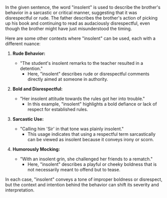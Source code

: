 In the given sentence, the word "insolent" is used to describe the brother's behavior in a sarcastic or critical manner, suggesting that it was disrespectful or rude. The father describes the brother's action of picking up his book and continuing to read as audaciously disrespectful, even though the brother might have just misunderstood the timing.

Here are some other contexts where "insolent" can be used, each with a different nuance:

1. **Rude Behavior:**
   - "The student's insolent remarks to the teacher resulted in a detention."
     - Here, "insolent" describes rude or disrespectful comments directly aimed at someone in authority.

2. **Bold and Disrespectful:**
   - "Her insolent attitude towards the rules got her into trouble."
     - In this example, "insolent" highlights a bold defiance or lack of respect for established rules.

3. **Sarcastic Use:**
   - "Calling him 'Sir' in that tone was plainly insolent."
     - This usage indicates that using a respectful term sarcastically can be viewed as insolent because it conveys irony or scorn.

4. **Humorously Mocking:**
   - "With an insolent grin, she challenged her friends to a rematch."
     - Here, "insolent" describes a playful or cheeky boldness that is not necessarily meant to offend but to tease. 

In each case, "insolent" conveys a tone of improper boldness or disrespect, but the context and intention behind the behavior can shift its severity and interpretation.